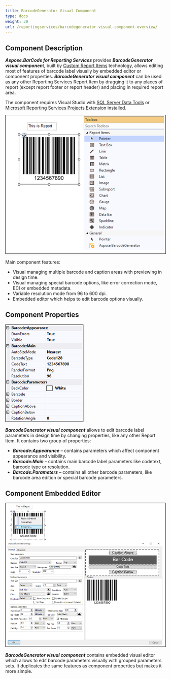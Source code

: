 ```yaml
---
title: BarcodeGenerator Visual Component
type: docs
weight: 30
url: /reportingservices/barcodegenerator-visual-component-overview/
---
```

## **Component Description**

***Aspose.BarCode for Reporting Services*** provides ***BarcodeGenerator visual componen***t, built by [Custom Report Items](https://docs.microsoft.com/sql/reporting-services/custom-report-items/custom-report-items) technology, allows editing most of features of barcode label visually by embedded editor or component properties. ***BarcodeGenerator visual component*** can be used as any other Reporting Services Report Item by dragging it to any places of report (except report footer or report header) and placing in required report area.

The component requires Visual Studio with [SQL Server Data Tools](https://docs.microsoft.com/sql/ssdt/download-sql-server-data-tools-ssdt) or [Microsoft Reporting Services Projects Extension](https://marketplace.visualstudio.com/items?itemName=ProBITools.MicrosoftReportProjectsforVisualStudio) installed.

<img style="border:1px solid black;" src="ToolboxAndVisualComponent.png" alt="BarcodeGenerator Visual Component" />

Main component features:
- Visual managing multiple barcode and caption areas with previewing in design time.
- Visual managing special barcode options, like error correction mode, ECI or embedded metadata.
- Variable resolution mode from 96 to 600 dpi.
- Embedded editor which helps to edit barcode options visually.

## **Component Properties**

<img style="border:1px solid black;" src="ComponentProperties.png" alt="BarcodeGenerator Visual Component Properties" />

***BarcodeGenerator visual component*** allows to edit barcode label parameters in design time by changing properties, like any other Report Item. It contains two group of properties:
- ***Barcode:Appearance*** – contains parameters which affect component appearance and visibility.
- ***Barcode:Main*** – contains main barcode label parameters like codetext, barcode type or resolution.
- ***Barcode:Parameters*** – contains all other barcode parameters, like barcode area edition or special barcode parameters.

## **Component Embedded Editor**

<img style="border:1px solid black;" src="ComponentVisualEditor.png" alt="BarcodeGenerator Visual Component Embedded Editor" />

***BarcodeGenerator visual component*** contains embedded visual editor which allows to edit barcode parameters visually with grouped parameters sets. It duplicates the same features as component properties but makes it more simple.